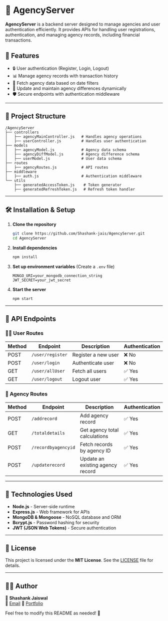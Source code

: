 # 🚀 AgencyServer

**AgencyServer** is a backend server designed to manage agencies and user authentication efficiently. It provides APIs for handling user registrations, authentication, and managing agency records, including financial transactions.  

## 📌 Features

- 🔒 User authentication (Register, Login, Logout)  
- 📊 Manage agency records with transaction history  
- 📅 Fetch agency data based on date filters  
- 🔄 Update and maintain agency differences dynamically  
- 🛡️ Secure endpoints with authentication middleware  

---

## 📁 Project Structure

```
/AgencyServer
├── controllers
│   ├── agencyMainController.js   # Handles agency operations
│   ├── userController.js         # Handles user authentication
├── models
│   ├── agencyModel.js            # Agency data schema
│   ├── agencyDiffModel.js        # Agency difference schema
│   ├── userModel.js              # User data schema
├── routes
│   ├── agencyRoutes.js           # API routes
├── middleware
│   ├── auth.js                   # Authentication middleware
└── utils
    ├── generatedAccessToken.js    # Token generator
    ├── generatedRefreshToken.js   # Refresh token handler
```

---

## 🛠️ Installation & Setup

1. **Clone the repository**  
   ```bash
   git clone https://github.com/Shashank-jais/AgencyServer.git
   cd AgencyServer
   ```

2. **Install dependencies**  
   ```bash
   npm install
   ```

3. **Set up environment variables** (Create a `.env` file)  
   ```
   MONGO_URI=your_mongodb_connection_string
   JWT_SECRET=your_jwt_secret
   ```

4. **Start the server**  
   ```bash
   npm start
   ```

---

## 🔌 API Endpoints

### 🧑‍💻 User Routes

| Method | Endpoint         | Description              | Authentication |
|--------|----------------|--------------------------|----------------|
| POST   | `/user/register` | Register a new user      | ❌ No          |
| POST   | `/user/login`    | Authenticate user        | ❌ No          |
| GET    | `/user/allUser`  | Fetch all users         | ✅ Yes         |
| GET    | `/user/logout`   | Logout user             | ✅ Yes         |

### 🏢 Agency Routes

| Method | Endpoint          | Description                        | Authentication |
|--------|------------------|------------------------------------|----------------|
| POST   | `/addrecord`      | Add agency record                 | ✅ Yes         |
| GET    | `/totaldetails`   | Get agency total calculations     | ✅ Yes         |
| POST   | `/recordbyagencyid` | Fetch records by agency ID       | ✅ Yes         |
| POST   | `/updaterecord`   | Update an existing agency record  | ✅ Yes         |

---

## 🔧 Technologies Used

- **Node.js** - Server-side runtime  
- **Express.js** - Web framework for APIs  
- **MongoDB & Mongoose** - NoSQL database and ORM  
- **Bcrypt.js** - Password hashing for security  
- **JWT (JSON Web Tokens)** - Secure authentication  

---

## 📜 License

This project is licensed under the **MIT License**. See the [LICENSE](LICENSE) file for details.

---

## 👨‍💻 Author

👤 **Shashank Jaiswal**  
📧 [Email](shashankjaiswal266@gmail.com)
🔗 [Portfolio](https://portfolio-ndck.vercel.app/)  

Feel free to modify this README as needed! 🚀
